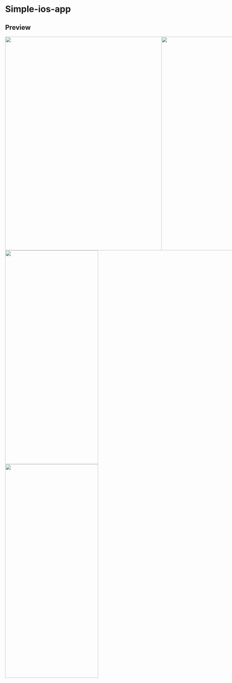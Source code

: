 # Simple-ios-app


## Preview 
<div style="
    display: flex;
    justify-content: space-between;
">
<img src="https://user-images.githubusercontent.com/33434732/120023263-39f2b700-bff6-11eb-8fed-7df54b69da80.png" height="690">
<img src="https://user-images.githubusercontent.com/33434732/120024012-3dd30900-bff7-11eb-8575-6f72661a24b4.png" height="690">
  </div>
  <div>
<img src="https://user-images.githubusercontent.com/33434732/120023514-905ff580-bff6-11eb-86a3-cdc944f1e408.png" width="300" height="690">
<img src="https://user-images.githubusercontent.com/33434732/120023674-d1580a00-bff6-11eb-8027-870e805343d0.png" width="300" height="690">
</div>
